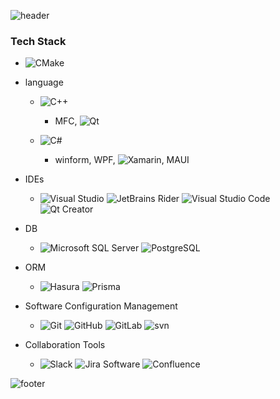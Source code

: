 ![header](https://capsule-render.vercel.app/api?type=waving&&color=gradient&height=80&section=header&fontSize=90)
### Tech Stack  
- ![CMake](https://img.shields.io/badge/CMake-444444?style=for-the-badge&logo=CMake)

- language  
  - ![C++](https://img.shields.io/badge/C++-444444?style=for-the-badge&logo=C%2B%2B)
    - MFC, ![Qt](https://img.shields.io/badge/Qt_Quick-444444?style=for-the-badge&logo=Qt)  

  - ![C#](https://img.shields.io/badge/C%23-444444?style=for-the-badge&logo=.NET)
    - winform, WPF, ![Xamarin](https://img.shields.io/badge/Xamarin-444444?style=for-the-badge&logo=Xamarin), MAUI

- IDEs
  - ![Visual Studio](https://img.shields.io/badge/Visual_Studio-444444?style=for-the-badge&logo=VisualStudio)
  ![JetBrains Rider](https://img.shields.io/badge/Rider-444444?style=for-the-badge&logo=Rider)
  ![Visual Studio Code](https://img.shields.io/badge/VSCode-444444?style=for-the-badge&logo=VisualStudioCode)
  ![Qt Creator](https://img.shields.io/badge/Qt_Creator-444444?style=for-the-badge&logo=Qt)

- DB  
  - ![Microsoft SQL Server](https://img.shields.io/badge/MSSQL-444444?style=for-the-badge&logo=MicrosoftSQLServer)
![PostgreSQL](https://img.shields.io/badge/PostgreSQL-444444?style=for-the-badge&logo=PostgreSQL)

- ORM  
  - ![Hasura](https://img.shields.io/badge/Hasura-444444?style=for-the-badge&logo=Hasura)
![Prisma](https://img.shields.io/badge/Prisma-444444?style=for-the-badge&logo=Prisma)

- Software Configuration Management  
  - ![Git](https://img.shields.io/badge/Git-444444?style=for-the-badge&logo=Git)
![GitHub](https://img.shields.io/badge/GitHub-444444?style=for-the-badge&logo=GitHub)
![GitLab](https://img.shields.io/badge/GitLab-444444?style=for-the-badge&logo=GitLab)
![svn](https://img.shields.io/badge/svn-444444?style=for-the-badge&logo=svn)

- Collaboration Tools  
  - ![Slack](https://img.shields.io/badge/Slack-444444?style=for-the-badge&logo=Slack)
![Jira Software](https://img.shields.io/badge/JiraSoftware-444444?style=for-the-badge&logo=JiraSoftware)
![Confluence](https://img.shields.io/badge/Confluence-444444?style=for-the-badge&logo=Confluence)



![footer](https://capsule-render.vercel.app/api?type=waving&&color=gradient&height=80&section=footer&fontSize=90)
